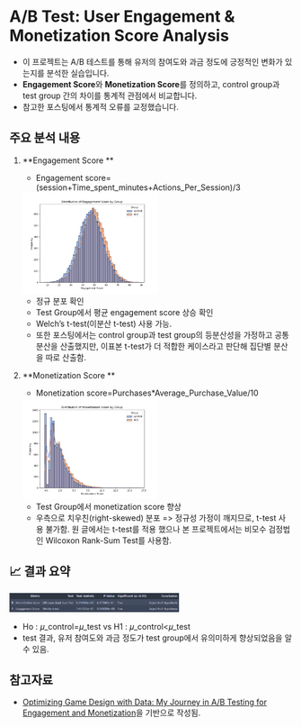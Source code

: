# A/B Test: User Engagement & Monetization Score Analysis
- 이 프로젝트는 A/B 테스트를 통해 유저의 참여도와 과금 정도에 긍정적인 변화가 있는지를 분석한 실습입니다.  
- **Engagement Score**와 **Monetization Score**를 정의하고, control group과 test group 간의 차이를 통계적 관점에서 비교합니다.
- 참고한 포스팅에서 통계적 오류를 교정했습니다.

##  주요 분석 내용

1. **Engagement Score **
   - Engagement score= (session+Time_spent_minutes+Actions_Per_Session)/3
   
   <img src="./figures/engagement.png" style="width:50%;"/>

   -  정규 분포 확인  
   - Test Group에서 평균 engagement score 상승 확인
   - Welch’s t-test(이분산 t-test) 사용 가능.
   - 또한 포스팅에서는 control group과 test group의 등분산성을 가정하고 공통 분산을 산출했지만, 이표본 t-test가 더 적합한 케이스라고 판단해 집단별 분산을 따로 산출함.

3. **Monetization Score **
   - Monetization score=Purchases*Average_Purchase_Value/10
   
   <img src="./figures/monetization.png" style="width:50%;"/>

   - Test Group에서 monetization score 향상
   - 우측으로 치우친(right-skewed) 분포 => 정규성 가정이 깨지므로, t-test 사용 불가함. 원 글에서는 t-test를 적용 했으나 본 프로젝트에서는 비모수 검정법인 Wilcoxon Rank-Sum Test를 사용함.

## 📈 결과 요약

<img src="./figures/AB_test_result.PNG" style="width:60%;"/>

   - Ho : 𝜇_control=𝜇_test vs H1 : 𝜇_control<𝜇_test
   - test 결과, 유저 참여도와 과금 정도가 test group에서 유의미하게 향상되었음을 알 수 있음.


## 참고자료

- [Optimizing Game Design with Data: My Journey in A/B Testing for Engagement and Monetization](https://halbeeb.medium.com/optimizing-game-design-with-data-my-journey-in-a-b-testing-for-engagement-and-monetization-d812bf58360f)을 기반으로 작성됨.

